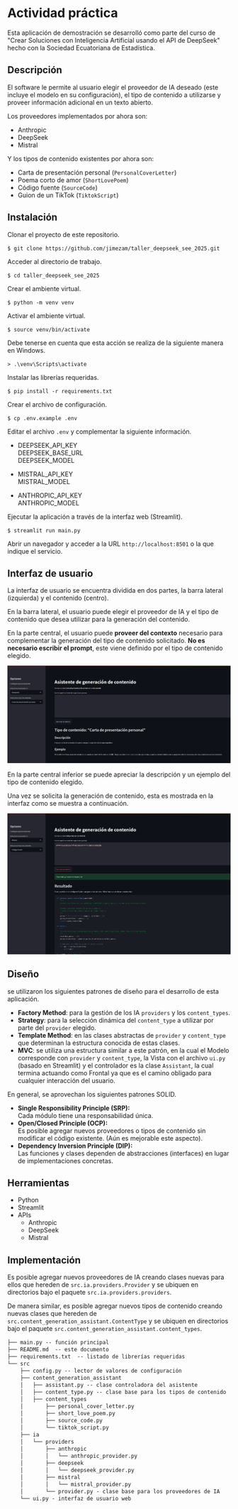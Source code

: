 # Actividad práctica

Esta aplicación de demostración se desarrolló como parte del curso de "Crear Soluciones con Inteligencia Artificial usando el API de DeepSeek" hecho con la Sociedad Ecuatoriana de Estadística.

## Descripción

El software le permite al usuario elegir el proveedor de IA deseado (este incluye el modelo en su configuración), el tipo de contenido a utilizarse y proveer información adicional en un texto abierto.

Los proveedores implementados por ahora son:

- Anthropic
- DeepSeek
- Mistral

Y los tipos de contenido existentes por ahora son:

- Carta de presentación personal (`PersonalCoverLetter`)
- Poema corto de amor (`ShortLovePoem`)
- Código fuente (`SourceCode`)
- Guion de un TikTok (`TiktokScript`)

## Instalación

Clonar el proyecto de este repositorio.

```
$ git clone https://github.com/jimezam/taller_deepseek_see_2025.git
```

Acceder al directorio de trabajo.

```
$ cd taller_deepseek_see_2025
```

Crear el ambiente virtual.

```
$ python -m venv venv
```

Activar el ambiente virtual.

```
$ source venv/bin/activate
```

Debe tenerse en cuenta que esta acción se realiza de la siguiente manera en Windows.

```
> .\venv\Scripts\activate
```

Instalar las librerías requeridas.

```
$ pip install -r requirements.txt
```

Crear el archivo de configuración.

```
$ cp .env.example .env
```

Editar el archivo `.env` y complementar la siguiente información.

- DEEPSEEK_API_KEY  
  DEEPSEEK_BASE_URL  
  DEEPSEEK_MODEL

- MISTRAL_API_KEY  
  MISTRAL_MODEL

- ANTHROPIC_API_KEY  
  ANTHROPIC_MODEL

Ejecutar la aplicación a través de la interfaz web (Streamlit).

```
$ streamlit run main.py
```

Abrir un navegador y acceder a la URL `http://localhost:8501` o la que indique el servicio.

## Interfaz de usuario

La interfaz de usuario se encuentra dividida en dos partes, la barra lateral (izquierda) y el contenido (centro).

En la barra lateral, el usuario puede elegir el proveedor de IA y el tipo de contenido que desea utilizar para la generación del contenido.

En la parte central, el usuario puede **proveer del contexto** necesario para complementar la generación del tipo de contenido solicitado.  **No es necesario escribir el prompt**, este viene definido por el tipo de contenido elegido.

![Imagen #1](/docs/images/screenshot-1.png)

En la parte central inferior se puede apreciar la descripción y un ejemplo del tipo de contenido elegido.

Una vez se solicita la generación de contenido, esta es mostrada en la interfaz como se muestra a continuación.

![Imagen #1](/docs/images/screenshot-2.png)

## Diseño

se utilizaron los siguientes patrones de diseño para el desarrollo de esta aplicación.

- **Factory Method**: para la gestión de los IA `providers` y los `content_types`.
- **Strategy**: para la selección dinámica del `content_type` a utilizar por parte del `provider` elegido.
- **Template Method**: en las clases abstractas de `provider` y `content_type` que determinan la estructura conocida de estas clases.
- **MVC**: se utiliza una estructura similar a este patrón, en la cual el Modelo corresponde con `provider` y `content_type`, la Vista con el archivo `ui.py` (basado en Streamlit) y el controlador es la clase `Assistant`, la cual termina actuando como Frontal ya que es el camino obligado para cualquier interacción del usuario.

En general, se aprovechan los siguientes patrones SOLID.

- **Single Responsibility Principle (SRP):**  
  Cada módulo tiene una responsabilidad única.
- **Open/Closed Principle (OCP):**  
  Es posible agregar nuevos proveedores o tipos de contenido sin modificar el código existente.  (Aún es mejorable este aspecto).
- **Dependency Inversion Principle (DIP):**  
  Las funciones y clases dependen de abstracciones (interfaces) en lugar de implementaciones concretas.

## Herramientas

- Python
- Streamlit
- APIs
    - Anthropic
    - DeepSeek
    - Mistral

## Implementación

Es posible agregar nuevos proveedores de IA creando clases nuevas para ellos que hereden de `src.ia.providers.Provider` y se ubiquen en directorios bajo el paquete `src.ia.providers.providers`.

De manera similar, es posible agregar nuevos tipos de contenido creando nuevas clases que hereden de `src.content_generation_assistant.ContentType` y se ubiquen en directorios bajo el paquete `src.content_generation_assistant.content_types`.

```
├── main.py -- función principal
├── README.md  -- este documento
├── requirements.txt  -- listado de librerías requeridas
└── src
    ├── config.py -- lector de valores de configuración
    ├── content_generation_assistant
    │   ├── assistant.py -- clase controladora del asistente
    │   ├── content_type.py -- clase base para los tipos de contenido
    │   ├── content_types
    │       ├── personal_cover_letter.py
    │       ├── short_love_poem.py
    │       ├── source_code.py
    │       └── tiktok_script.py
    ├── ia
    │   └── providers
    │       ├── anthropic
    │       │   └── anthropic_provider.py
    │       ├── deepseek
    │       │   └── deepseek_provider.py
    │       ├── mistral
    │       │   └── mistral_provider.py
    │       └── provider.py - clase base para los proveedores de IA
    └── ui.py - interfaz de usuario web
```


